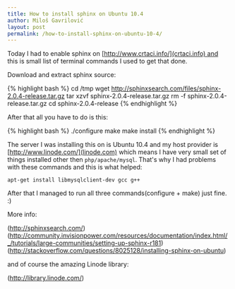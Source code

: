 ```yaml
---
title: How to install sphinx on Ubuntu 10.4
author: Miloš Gavrilović
layout: post
permalink: /how-to-install-sphinx-on-ubuntu-10-4/
---
```

Today I had to enable sphinx on [http://www.crtaci.info/](crtaci.info) and this is small list of terminal commands I used to get that done.

Download and extract sphinx source:

{% highlight bash %}
cd /tmp
wget http://sphinxsearch.com/files/sphinx-2.0.4-release.tar.gz
tar xzvf sphinx-2.0.4-release.tar.gz
rm -f sphinx-2.0.4-release.tar.gz
cd sphinx-2.0.4-release
{% endhighlight %}

After that all you have to do is this:

{% highlight bash %}
./configure
make
make install
{% endhighlight %}

The server I was installing this on is Ubuntu 10.4 and my host provider is [http://www.linode.com/](linode.com) which means I have very small set of things installed other then `php/apache/mysql`. That's why I had problems with these commands and this is what helped:

`apt-get install libmysqlclient-dev gcc g++`

After that I managed to run all three commands(configure + make) just fine. :)

More info:

(http://sphinxsearch.com/)
(http://community.invisionpower.com/resources/documentation/index.html/_/tutorials/large-communities/setting-up-sphinx-r181)
(http://stackoverflow.com/questions/8025128/installing-sphinx-on-ubuntu)

and of course the amazing Linode library:

(http://library.linode.com/)
